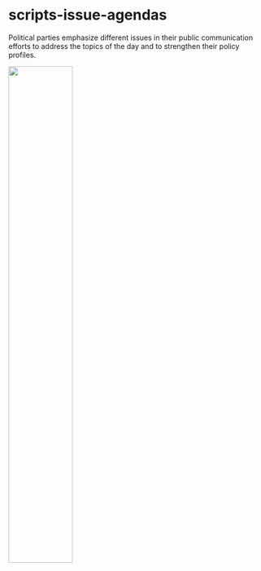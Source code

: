 # scripts-issue-agendas
Political parties emphasize different issues in their public communication efforts to address the topics of the day and to strengthen their policy profiles.


<img src="https://github.com/cornelius-erfort/scripts-issue-agendas/blob/main/plots/7_union_fraktion.pdf" width="50%">

